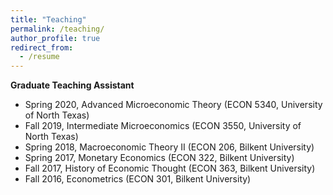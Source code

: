 ```yaml
---
title: "Teaching"
permalink: /teaching/
author_profile: true
redirect_from:
  - /resume
---
```


**Graduate Teaching Assistant**
<br>
* Spring 2020, Advanced Microeconomic Theory (ECON 5340, University of North Texas)<br>
* Fall 2019, Intermediate Microeconomics (ECON 3550, University of North Texas)<br>
* Spring 2018, Macroeconomic Theory II (ECON 206, Bilkent University)<br> 
* Spring 2017, Monetary Economics (ECON 322, Bilkent University)<br> 
* Fall 2017, History of Economic Thought (ECON 363, Bilkent University)<br> 
* Fall 2016, Econometrics (ECON 301, Bilkent University)
